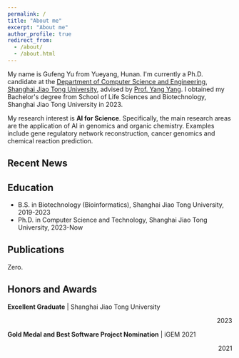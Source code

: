 ```yaml
---
permalink: /
title: "About me"
excerpt: "About me"
author_profile: true
redirect_from: 
  - /about/
  - /about.html
---
```


My name is Gufeng Yu from Yueyang, Hunan. I'm currently a Ph.D. candidate at the [Department of Computer Science and Engineering](https://www.cs.sjtu.edu.cn/index.aspx), [Shanghai Jiao Tong University](https://www.sjtu.edu.cn/), advised by [Prof. Yang Yang](https://www.cs.sjtu.edu.cn/PeopleDetail.aspx?id=72). I obtained my Bachelor's degree from School of Life Sciences and Biotechnology, Shanghai Jiao Tong University in 2023. 

My research interest is **AI for Science**. Specifically, the main research areas are the application of AI in genomics and organic chemistry. Examples include gene regulatory network reconstruction, cancer genomics and chemical reaction prediction.



## Recent News



## Education

- B.S. in Biotechnology (Bioinformatics), Shanghai Jiao Tong University, 2019-2023
- Ph.D. in Computer Science and Technology, Shanghai Jiao Tong University, 2023-Now



## Publications

Zero.



## Honors and Awards

**Excellent Graduate** | Shanghai Jiao Tong University

<div style="text-align:right;"> 2023 </div>

**Gold Medal and Best Software Project Nomination** | iGEM 2021

<div style="text-align: right"> 2021 </div>
